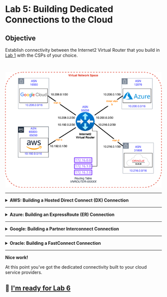 # Lab 5: Building Dedicated Connections to the Cloud

## Objective

Establish connectivity between the Internet2 Virtual Router that you build in [Lab 1](lab1.md) with the CSPs of your choice.

<br>

![image](files/multicloud.png)

---

<details>
<summary><b>AWS: Building a Hosted Direct Connect (DX) Connection</b></summary>

### Starting in the Internet2 Insight Console

1. Navigate to your Virtual Network Space (VNS) from [Lab 1](lab1.md)
2. Find the Virtual Router you created in Lab 1.
3. Select **`Add Peering using AWS Direct Connect`**.
![AWS peering](files/i2cc_aws_peering.png)
4. Enter your **AWS Account ID**.
5. Filter by region to select **`US East (N. Virginia)`**.
6. Select an Interfaces that has bandwidth available.
7. Enter a **VLAN ID** or use the **`Auto`** button to pick the next available VLAN ID _(Note the VLAN ID, you'll need the VLAN ID later)_.
8. For **Max Bandwidth** select **`50 Mb/s`**.
9. For the **Internet2 IPv4 Address** enter **`10.192.0.2`** and for the prefix enter **`30`**.
10. For the **AWS ASN** enter **`65001`**.
11. For the **BGP Authentication Key** enter **`some_secret`**.
12. Leave the **MTU** at 1500 for our lab.
13. _(Optional)_ For the **Remote Name** you can enter a unique name.
14. _(Optional)_ Enter some details for the **Notes**.
15. Set the **Authoring State** to **`Live`** and live dangerously!
![AWS Peering Connection](files/i2cc_aws_peering_2.png)

### Accept the Direct Connect Connection

From the AWS Console

1. Search for **Direct Connect**.
2. Select the new connection and pick **`View details`**.
3. On the next screen select **`Accept`** for the connection. _(This will take a few minutes)_

### Configure AWS Direct Connect Gateway with a Transit VIF

After the connection shows as available

1. Select **`Virtual Interfaces`** in the left side bar.
2. Select **`Create virtual interface`**.
3. Select **`Transit`** under the **Virtual interface type**.
4. Enter a Virtual interface name like **`tvif-1`**.
5. In the **Connection** pull down select the DX Connection we accepted above :arrow_up:.
6. In the **Direct Connect gateway** pull down select **`dxgw-i2lab`**.
7. Enter the **VLAN ID** you choose in the Insight Console for the next connection.
8. Enter **`55038`** for the **BGP ASN** (of the Internet2 Virtual Router).
9. Expand the **Additional settings** section.
10. Enter **`10.192.0.2/30`** for **Your router peer ip**.
11. Enter **`10.192.0.1/30`** for **Amazon router peer IP**.
12. Enter **`some_secret`** for the **BGP authentication key**.
13. Select **``Create virtual interface``** 

> [!NOTE]
> It will take a while for the peering state and BGP status to show available. There must be a health check that periodically updates this status.

![AWS DXGW Peering](files/aws_dxgw_peering.png)

### Associate the TGW with the DXGW

Now that you built the DX connection and the DXGW peering we need to associate the Transit Gateway to the Direct Connect Gateway.

1. Select **`Transit Gateway`** from the left sidebar.
2. Select the transit gateway and press **`View details`**.
3. Press the orange **`Associate Direct Connect gateway`** button.
4. Under Association settings/Direct Connect gateways select **`dxgw-i2lab`**.
5. Under **Allowed prefixes** enter **`10.192.0.0/16`**,**`10.192.1.0/24`**, and **`10.192.0.240/28`**.
6. Press the orange **`Associate Direct Connect gateway`** button.

> [!NOTE]
> This take a good long while, go ahead and move on to the next step and check back periodically.

### Attach the TGW with the i2lab VPC

The final step for the AWS connectivity in this lab is to attach the transit gateway with the `i2lab` vpc.

1. In the AWS Console search or navigate to the [VPC service](https://us-east-1.console.aws.amazon.com/vpcconsole/home?region=us-east-1#Home:).
2. In the left side bar find the Transit Gateway section and select `Transit gateway attachments`.
3. Press the orange **`Create transit gateway attachment`** button.
4. Enter **`tgw-att-1`** for the **Name tag**.
5. Select the transit gateway in the **Transit gateway ID** pull down.
6. Make sure the attachment type is set to **VPC**.
7. Under the VPC attachment section, select the VPC in the **VPC ID** pull down menu.
8. Under the Subnet IDs pull down select the subnet that include the name **`tgw-i2lab`**.
9. Press the orange **`Create transit gateway attachment`** button.
![Transit Gateway Attachment](files/tgw-att-1.png)

> [!NOTE]
> This take a good long while, go ahead and move on to the next step and check back periodically.

</details>

---

<details>
<summary><b>Azure: Building an ExpressRoute (ER) Connection</b></summary>

</details>

---

<details>
<summary><b>Google: Building a Partner Interconnect Connection</b></summary>

</details>

---

<details>
<summary><b>Oracle: Building a FastConnect Connection</b></summary>

</details>

---

**Nice work!**

At this point you've got the dedicated connectivity built to your cloud service providers. 

## :rocket: [I'm ready for Lab 6](lab6.md)
